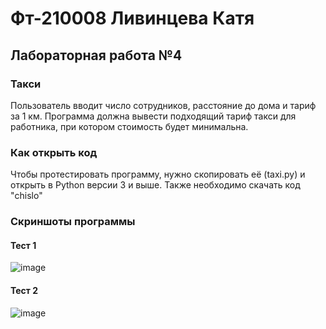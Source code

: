 # Фт-210008 Ливинцева Катя
## Лабораторная работа №4
### Такси
Пользователь вводит число сотрудников, расстояние до дома и тариф за 1 км. 
Программа должна вывести подходящий тариф такси для работника, при котором стоимость будет минимальна.
### Как открыть код
Чтобы протестировать программу, нужно скопировать её (taxi.py) и открыть в Python версии 3 и выше. Также необходимо скачать код "chislo"
### Скриншоты программы
#### Тест 1
![image](https://user-images.githubusercontent.com/113354368/193556890-04f9e2ee-7bb2-4d02-ad08-2014df99939a.png)

#### Тест 2
![image](https://user-images.githubusercontent.com/113354368/193557087-88f56b39-9c0c-4a7f-985e-b77bed1d0929.png)

